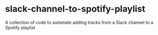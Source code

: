 # slack-channel-to-spotify-playlist
A collection of code to automate adding tracks from a Slack channel to a Spotify playlist
